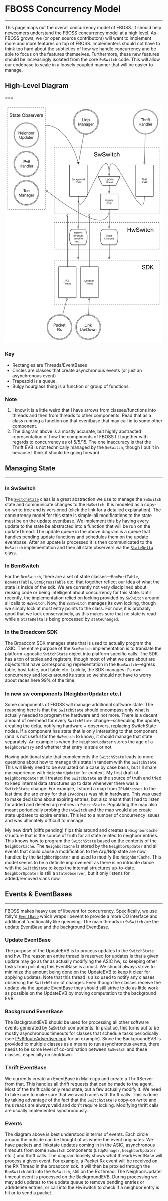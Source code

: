 # FBOSS Concurrency Model
---
This page maps out the overall concurrency model of FBOSS. It should
help newcomers understand the FBOSS concurrency model at a high
level. As FBOSS grows, we (or open source contributors) will want to
implement more and more features on top of FBOSS. Implementers should
not have to think too hard about the subtleties of how we handle
concurrency and be able to focus on the features
themselves. Furthermore, these new features should be increasingly
isolated from the core `SwSwitch` code. This will allow our codebase
to scale in a loosely coupled manner that will be easier to manage.


## High-Level Diagram
===

![Concurrency model](img/fboss_conc_model.jpg)

### Key
* Rectangles are Threads/EventBases
* Circles are classes that create asynchronous events (or just an asynchronous event)
* Trapezoid is a queue.
* Bulgy hourglass thing is a function or group of functions.

### Note
1. I know it is a little weird that I have arrows from
classes/functions into threads and then from threads to other
components. Read that as a class running a function on that eventbase
that may call in to some other component.
2. The diagram above is a mostly accurate, but highly abstracted
representation of how the components of FBOSS fit together with
regards to concurrency as of 5/5/15. The one inaccuracy is that the
Thrift EVB is not technically managed by the `SwSwitch`, though I put
it in because I think it should be going forward.


## Managing State
---

### In SwSwitch
The
[`SwitchState`](https://github.com/facebook/fboss/blob/main/fboss/agent/doc/SwitchState.md)
class is a great abstraction we use to manage the `SwSwitch` state and
communicate changes to the `HwSwitch`. It is modeled as a
copy-on-write tree and is versioned (click the link for a detailed
explanation). The concurrency model for this state is simple–all
modifications to the state must be on the update eventbase. We
implement this by having every update to the state be abstracted into
a function that will be run on the updateThread. The update queue in
the above diagram is a queue that handles pending update functions and
schedules them on the update eventbase. After an update is processed
it is then communicated to the `HwSwitch` implementation and then all
state observers via the
[`StateDelta`](https://github.com/facebook/fboss/blob/main/fboss/agent/state/StateDelta.h)
class.

### In BcmSwitch
For the `BcmSwitch`, there are a set of state classes—`BcmPortTable`,
`BcmHostTable`, `BcmEgressTable` etc. that together reflect our idea
of what the state is inside of the sdk. We are currently not very
disciplined about reusing code or being intelligent about concurrency
for this state. Until recently, the implementation relied on locking
provided by `SwSwitch` around all calls to `HwSwitch`. Now, the
`BcmSwitch` manages its own locking, though we simply lock at most
entry points to the class. For now, it is probably good that we lock
conservatively, as this makes sure that no state is read while a
`StateDelta` is being processed by `stateChanged`.

### In the Broadcom SDK
The Broadcom SDK manages state that is used to actually program the
ASIC. The entire purpose of the `BcmSwitch` implementation is to
translate the platform-agnostic `SwitchState` object into platform
specific calls. The SDK has a ton of tables and registers, though most
of what we care about are objects that have corresponding
representation in the `BcmSwitch`--egress table, host table, port
table etc. Luckily, the SDK manages it's own concurrency and locks
around its state so we should not have to worry about races here 99%
of the time.

### In new sw components (NeighborUpdater etc.)
Some components of FBOSS will manage additional software state. The
reasoning here is that the `SwitchState` should encompass only what is
actually needed to program the hardware and not more. There is a
decent amount of overhead for every `SwitchState` change--scheduling
the update, creating the delta, notifying hardware + observers,
replacing SwitchState nodes. If a component has state that is only
interesting to that component (and is not useful for the `HwSwitch` to
know), it should manage that state separately. An example is when the
`NeighborUpdater` stores the age of a `NeighborEntry` and whether that
entry is stale or not.

Having additional state that complements the `SwitchState` leads to
more questions about how to manage this state in tandem with the
`SwitchState`. This will likely need to be evaluated on a case by case
basis, but I'll share my experience with `NeighborUpdater` for
context. My first draft of `NeighborUpdater` still treated the
`SwitchState` as the source of truth and tried to keep internal data
structures up to date whenever there was a `SwitchState` change. For
example, I stored a map from `IPAddresses` to the last time the arp
entry for that `IPAddress` was hit in hardware. This was used to make
decisions about expiring entries, but also meant that I had to listen
for added and deleted arp entries in `SwitchState`. Populating the map
also meant periodically probing the `HwSwitch` and the map would also
create state updates to expire entries. This led to a number of
concurrency issues and was ultimately difficult to manage.

My new draft (diffs pending) flips this around and creates a
`NeighborCache` structure that is the source of truth for all state
related to neighbor entries. This knows how to program the
`SwitchState` based on the contents of the `NeighborCache`. The
`NeighborCache` is stored by the `NeighborUpdater` and all events that
could cause a modification to the Arp/Ndp state are now handled by the
`NeighborUpdater` and used to modify the `NeighborCache`. This model
seems to be a definite improvement as there is no intricate dance with
the `SwitchState` to keep the internal structures
up-to-date. `NeighborUpdater` is still a `StateObserver`, but it only
listens for added/removed vlans now.

## Events & EventBases
---
FBOSS makes heavy use of libevent for concurrency. Specifically, we
use folly's
[`EventBase`](https://github.com/facebook/folly/blob/main/folly/io/async/EventBase.h)
which wraps libevent to provide a more OO interface and additional
functionality like queueing. The main threads in `SwSwitch` are the
update EventBase and the background EventBase.

### Update EventBase
The purpose of the UpdateEVB is to process updates to the
`SwitchState` and hw. The reason an entire thread is reserved for
updates is that a given update may go as far as actually modifying the
ASIC hw, so keeping other tasks from polluting this EventBase is a
must. We should always strive to minimize the amount being done on the
UpdateEVB to keep it clear for applying updates. Note that this thread
is also used to notify any classes observing the `SwitchState` of
changes. Even though the classes receive the update via the update
EventBase they should still strive to do as little work as possible on
the UpdateEVB by moving computation to the background EVB.

### Background EventBase
The BackgroundEVB should be used for processing all other software
events generated by `SwSwitch` components. In practice, this turns out
to be mostly asynchronous timeouts for classes that schedule tasks
periodically (see
[IPv6RouteAdvertiser.cpp](https://github.com/facebook/fboss/blob/main/fboss/agent/ndp/IPv6RouteAdvertiser.h)
for an example). Since the BackgroundEVB is provided to multiple
classes as a means to run asynchronous events, there needs to be some
level of co-ordination between `SwSwitch` and these classes,
especially on shutdown.

### Thrift EventBase
We currently create an EventBase in Main.cpp and create a ThriftServer
from that. This handles all thrift requests that can be made to the
agent. Most of the thrift calls only read state, but a few actually
modify it. We need to take care to make sure that we avoid races with
thrift calls. This is done by taking advantage of the fact that the
`SwitchState` is copy-on-write and thus reads are always valid and
don't require locking. Modifying thrift calls are usually implemented
synchronously.

### Events
The diagram above is best understood in terms of events. Each circle
around the outside can be thought of as where the event originates. We
have packets and linkstate updates coming in in the ASIC, asynchronous
timeouts from some `SwSwitch` components (`LldpManager`,
`NeighborUpdater` etc..) and thrift calls. The diagram loosely shows
what thread/EventBase will process a given event. For example, a
Packet Rx event will be received on the RX Thread in the broadcom
sdk. It will then be proxied through the `BcmSwitch` and into the
`SwSwitch`, still on the Rx thread. The NeighborUpdater timeout event
is processed on the BackgroundEVB. During processing we may add
updates to the update queue to remove pending entries or add/delete
entries, or call into the HwSwitch to check if a neighbor entry is hit
or to send a packet.
